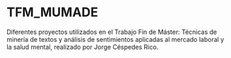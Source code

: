 # TFM_MUMADE
Diferentes proyectos utilizados en el Trabajo Fin de Máster: Técnicas de minería de textos y análisis de sentimientos aplicadas al mercado laboral y la salud mental, realizado por Jorge Céspedes Rico. 
